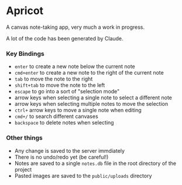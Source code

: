 # Apricot

A canvas note-taking app, very much a work in progress.

A lot of the code has been generated by Claude.

### Key Bindings
 
- `enter` to create a new note below the current note
- `cmd+enter` to create a new note to the right of the current note
- `tab` to move the note to the right
- `shift+tab` to move the note to the left
- `escape` to go into a sort of "selection mode"
- arrow keys when selecting a single note to select a different note
- arrow keys when selecting multiple notes to move the selection
- `ctrl+` arrow keys to move a single note when editing
- `cmd+/` to search different canvases
- `backspace` to delete notes when selecting


### Other things

- Any change is saved to the server immdiately
- There is no undo/redo yet (be careful!)
- Notes are saved to a single `notes.db` file in the root directory of the project
- Pasted images are saved to the `public/uploads` directory